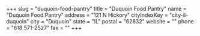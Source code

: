 +++
slug = "duquoin-food-pantry"
title = "Duquoin Food Pantry"
name = "Duquoin Food Pantry"
address = "121 N Hickory"
cityIndexKey = "city-il-duquoin"
city = "Duquoin"
state = "IL"
postal = "62832"
website = ""
phone = "618 571-2527"
fax = ""
+++
